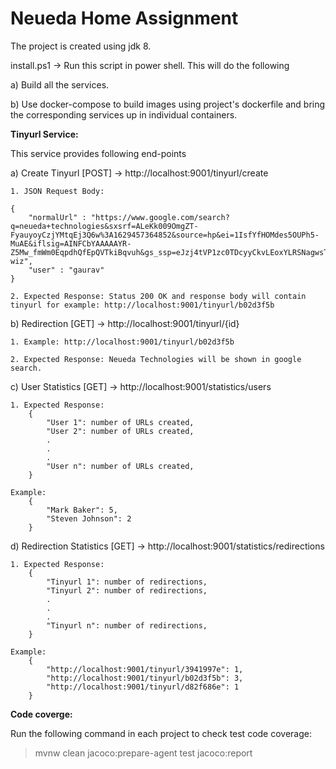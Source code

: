 # Neueda Home Assignment

The project is created using jdk 8.

install.ps1 -> Run this script in power shell. This will do the following

a) Build all the services.

b) Use docker-compose to build images using project's dockerfile and bring the corresponding services up in individual containers.


**Tinyurl Service:** 

This service provides following end-points

a) Create Tinyurl [POST] -> http://localhost:9001/tinyurl/create
	
	1. JSON Request Body:
	
	{
		"normalUrl" : "https://www.google.com/search?q=neueda+technologies&sxsrf=ALeKk009OmgZT-FyauyoyCzjYMtqEj3Q6w%3A1629457364852&source=hp&ei=1IsfYfHOMdes5OUPh5-MuAE&iflsig=AINFCbYAAAAAYR-Z5Mw_fmWm0EqpdhQfEpQVTkiBqvuh&gs_ssp=eJzj4tVP1zc0TDcyyCkvLEoxYLRSNagwsTBNNrE0MDCwNDW3SDZLsTKoSLIwMbBIMbY0Mbc0MkuxSPQSzkstTU1JVChJTc7Iy8_JT89MLQYAC0MWKQ&oq=neueda+te&gs_lcp=Cgdnd3Mtd2l6EAEYADIOCC4QgAQQxwEQrwEQkwIyBQgAEIAEMgYIABAWEB4yCQgAEMkDEBYQHjoHCCMQ6gIQJzoECCMQJzoLCAAQgAQQsQMQgwE6CAgAEIAEELEDOhEILhCABBCxAxCDARDHARDRAzoICAAQsQMQgwE6CAguEIAEELEDOg4ILhCxAxCDARDHARDRAzoOCC4QgAQQsQMQgwEQkwI6CwguEIAEEMcBEK8BOgUILhCABDoHCAAQgAQQCjoKCC4QxwEQrwEQJzoGCAAQBxAeUPInWMCPAWChoQFoAXAAeACAAZcBiAGLCZIBAzAuOZgBAKABAbABCg&sclient=gws-wiz",
		"user" : "gaurav"
	}

	2. Expected Response: Status 200 OK and response body will contain tinyurl for example: http://localhost:9001/tinyurl/b02d3f5b
  
b) Redirection [GET] -> http://localhost:9001/tinyurl/{id} 
	
	1. Example: http://localhost:9001/tinyurl/b02d3f5b

	2. Expected Response: Neueda Technologies will be shown in google search.

c) User Statistics [GET] -> http://localhost:9001/statistics/users 

	1. Expected Response: 
		{
			"User 1": number of URLs created,
			"User 2": number of URLs created,
			.
			.
			.
			"User n": number of URLs created,
		}
		
	Example:
		{
			"Mark Baker": 5,
			"Steven Johnson": 2
		}

d) Redirection Statistics [GET] -> http://localhost:9001/statistics/redirections

	1. Expected Response: 
		{
			"Tinyurl 1": number of redirections,
			"Tinyurl 2": number of redirections,
			.
			.
			.
			"Tinyurl n": number of redirections,
		}
	
	Example:
		{
			"http://localhost:9001/tinyurl/3941997e": 1,
			"http://localhost:9001/tinyurl/b02d3f5b": 3,
			"http://localhost:9001/tinyurl/d82f686e": 1
		}			

**Code coverge:** 

Run the following command in each project to check test code coverage:
  > mvnw clean jacoco:prepare-agent test jacoco:report
	

